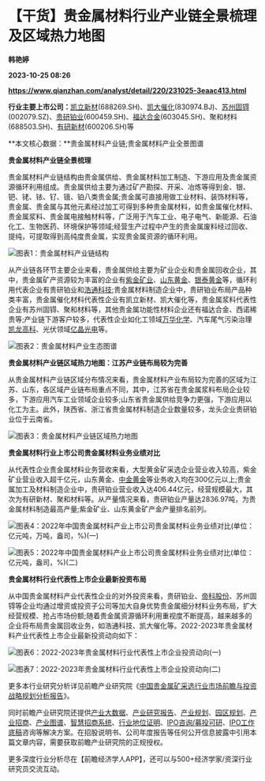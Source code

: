 # 【干货】贵金属材料行业产业链全景梳理及区域热力地图
**韩艳婷**

**2023-10-25 08:26**

**https://www.qianzhan.com/analyst/detail/220/231025-3eaac413.html**

**行业主要上市公司：**[凯立新材](https://stock.qianzhan.com/hs/zhengquan_688269.SH.html)(688269.SH)、[凯大催化](https://stock.qianzhan.com/neeq/zhengquan_830974.OC.html)(830974.BJ)、[苏州固锝](https://stock.qianzhan.com/hs/zhengquan_002079.SZ.html)(002079.SZ)、[贵研铂业](https://stock.qianzhan.com/hs/zhengquan_600459.SH.html)(600459.SH)、[福达合金](https://stock.qianzhan.com/hs/zhengquan_603045.SH.html)(603045.SH)、聚和材料(688503.SH)、[有研新材](https://stock.qianzhan.com/hs/zhengquan_600206.SH.html)(600206.SH)等

**本文核心数据：**贵金属材料产业链;贵金属材料产业全景图谱

**贵金属材料产业链全景梳理**

贵金属材料产业链结构由贵金属供给、贵金属材料加工制造、下游应用及贵金属资源循环利用组成。贵金属供给主要为通过矿产勘探、开采、冶炼等得到金、银、钯、铑、铱、钌、锇、铂八类贵金属;贵金属可直接用做工业材料、装饰材料等，贵金属、贵金属与其他元素经过加工可得到多种贵金属材料，如贵金属催化材料、贵金属浆料、贵金属电接触材料等，广泛用于汽车工业、电子电气、新能源、石油化工、生物医药、环境保护等领域;经营生产过程中产生的贵金属废料经过回收、提纯，可提取得到高纯度贵金属，实现贵金属资源的循环利用。

![图表1：贵金属材料产业链结构](https://img3.qianzhan.com/news/202310/25/20231025-ca95c7402dc6046f.jpg)

从产业链各环节主要企业来看，贵金属供给主要为矿业企业和贵金属回收企业，其中，贵金属矿产资源较为丰富的企业有[紫金矿业](https://stock.qianzhan.com/hs/zhengquan_601899.SH.html)、[山东黄金](https://stock.qianzhan.com/hs/zhengquan_600547.SH.html)、[银泰黄金](https://stock.qianzhan.com/hs/zhengquan_000975.SZ.html)等，循环利用代表企业有贵研铂业和[浩通科技](https://stock.qianzhan.com/hs/zhengquan_301026.SZ.html);贵金属材料制造企业中，贵研铂业布局产品种类丰富，贵金属催化材料代表性企业有凯立新材、凯大催化等，贵金属浆料代表性企业有苏州固锝、聚和材料等，其他贵金属功能性材料企业还有福达合金、西诺稀贵等;产业链下游客户较多，代表性企业如化工领域[万华化学](https://stock.qianzhan.com/hs/zhengquan_600309.SH.html)、汽车尾气污染治理[凯龙高科](https://stock.qianzhan.com/hs/zhengquan_300912.SZ.html)、光伏领域[亿晶光电](https://stock.qianzhan.com/hs/zhengquan_600537.SH.html)等。

![图表2：贵金属材料产业生态图谱](https://img3.qianzhan.com/news/202310/25/20231025-901cbd80c8147882.jpg)

**贵金属材料产业链区域热力地图：江苏产业链布局较为完善**

从贵金属材料产业链区域分布情况来看，贵金属材料产业布局较为完善的区域为江苏、山东，各区域产业链布局重点不同，其中，江苏省在贵金属浆料布局企业较多，下游应用汽车工业领域企业较多;山东省贵金属供给竞争力更强，下游应用以化工为主。此外，陕西省、浙江省贵金属材料制造企业数量较多，龙头企业贵研铂业位于云南省。

![图表3：贵金属材料产业链区域热力地图](https://img3.qianzhan.com/news/202310/25/20231025-0f1e7e78e2437595.jpg)

**贵金属材料行业上市公司贵金属材料业务业绩对比**

从代表性企业贵金属材料业务营收来看，大型黄金矿采选企业营业收入较高，紫金矿业营业收入超千亿元，山东黄金、[中金黄金](https://stock.qianzhan.com/hs/zhengquan_600489.SH.html)等业务收入均在300亿元以上;贵金属加工及材料制造企业中，贵研铂业营业收入达406.44亿元，经营规模最大，其次为有研新材、聚和材料等。从产量情况来看，贵研铂业产量达2836.97吨，为贵金属材料制造最高产量;紫金矿业、山东黄金矿产金产量排名前列。

![图表4：2022年中国贵金属材料产业上市公司贵金属材料业务业绩对比(单位：亿元吨，万吨，盎司，%)(一)](https://img3.qianzhan.com/news/202310/25/20231025-18ce644f480d8c10.jpg)

![图表5：2022年中国贵金属材料产业上市公司贵金属材料业务业绩对比(单位：亿元吨，盎司，%)(二)](https://img3.qianzhan.com/news/202310/25/20231025-441d490fbfbe8420.jpg)

**贵金属材料行业代表性上市企业最新投资布局**

从中国贵金属材料产业代表性企业的对外投资来看，贵研铂业、[帝科股份](https://stock.qianzhan.com/hs/zhengquan_300842.SZ.html)、苏州固锝等企业均通过增资或投资子公司等加大自身优势贵金属细分材料业务布局，扩大经营规模、抢占市场份额;随着贵金属资源循环利用重视度不断提高，越来越多的企业将布局贵金属回收业务，如浩通科技、凯大催化等。2022-2023年贵金属材料产业代表性上市企业最新投资动向如下：

![图表6：2022-2023年贵金属材料行业代表性上市企业投资动向(一)](https://img3.qianzhan.com/news/202310/25/20231025-46ce0025696ca2c7.jpg)

![图表7：2022-2023年贵金属材料行业代表性上市企业投资动向(二)](https://img3.qianzhan.com/news/202310/25/20231025-58706268fade17a7.jpg)

更多本行业研究分析详见前瞻产业研究院《[中国贵金属矿采选行业市场前瞻与投资战略规划分析报告](https://bg.qianzhan.com/report/detail/2201201754239044.html)》。

同时前瞻产业研究院还提供[产业大数据](https://d.qianzhan.com/)、[产业研究报告](https://bg.qianzhan.com/report/hotlist/)、[产业规划](https://f.qianzhan.com/chanyeguihua2/)、[园区规划](https://f.qianzhan.com/yuanqu/)、[产业招商](https://f.qianzhan.com/chanyezhaoshang/)、[产业图谱](https://bg.qianzhan.com/report/lianglian/)、[智慧招商系统](https://z.qianzhan.com/)、[行业地位证明](https://bg.qianzhan.com/report/qyppcs)、[IPO咨询/募投可研](https://ipo.qianzhan.com/mutou/)、[IPO工作底稿](https://ipo.qianzhan.com/digao/)咨询等解决方案。在招股说明书、公司年度报告等任何公开信息披露中引用本篇文章内容，需要获取前瞻产业研究院的正规授权。

更多深度行业分析尽在【前瞻经济学人APP】，还可以与500+经济学家/资深行业研究员交流互动。